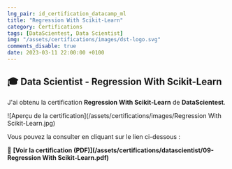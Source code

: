 ```yaml
---
lng_pair: id_certification_datacamp_ml
title: "Regression With Scikit-Learn"
category: Certifications
tags: [DataScientest, Data Scientist]
img: "/assets/certifications/images/dst-logo.svg"
comments_disable: true
date: 2023-03-11 22:00:00 +0100
---
```


## 🎓 Data Scientist - Regression With Scikit-Learn

J'ai obtenu la certification **Regression With Scikit-Learn** de **DataScientest**.

![Aperçu de la certification](/assets/certifications/images/Regression With Scikit-Learn.jpg)  

Vous pouvez la consulter en cliquant sur le lien ci-dessous :

📜 **[Voir la certification (PDF)](/assets/certifications/datascientist/09-Regression With Scikit-Learn.pdf)** 

